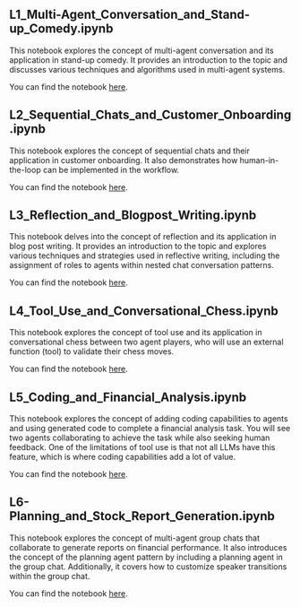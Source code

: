 
## L1_Multi-Agent_Conversation_and_Stand-up_Comedy.ipynb

This notebook explores the concept of multi-agent conversation and its application in stand-up comedy. It provides an introduction to the topic and discusses various techniques and algorithms used in multi-agent systems.

You can find the notebook [here](/notebooks/L1_Multi-Agent_Conversation_and_Stand-up_Comedy.ipynb).

## L2_Sequential_Chats_and_Customer_Onboarding.ipynb

This notebook explores the concept of sequential chats and their application in customer onboarding. It also demonstrates how human-in-the-loop can be implemented in the workflow.

You can find the notebook [here](/notebooks/L2_Sequential_Chats_and_Customer_Onboarding.ipynb).

## L3_Reflection_and_Blogpost_Writing.ipynb

This notebook delves into the concept of reflection and its application in blog post writing. It provides an introduction to the topic and explores various techniques and strategies used in reflective writing, including the assignment of roles to agents within nested chat conversation patterns.

You can find the notebook [here](/notebooks/L3_Reflection_and_Blogpost_Writing.ipynb).


## L4_Tool_Use_and_Conversational_Chess.ipynb

This notebook explores the concept of tool use and its application in conversational chess between two agent players, who will use an external function (tool) to validate their chess moves.

You can find the notebook [here](/notebooks/L4_Tool_Use_and_Conversational_Chess.ipynb).


## L5_Coding_and_Financial_Analysis.ipynb

This notebook explores the concept of adding coding capabilities to agents and using generated code to complete a financial analysis task. You will see two agents collaborating to achieve the task while also seeking human feedback. One of the limitations of tool use is that not all LLMs have this feature, which is where coding capabilities add a lot of value.

You can find the notebook [here](/notebooks/L5_Coding_and_Financial_Analysis.ipynb).

## L6-Planning_and_Stock_Report_Generation.ipynb

This notebook explores the concept of multi-agent group chats that collaborate to generate reports on financial performance. It also introduces the concept of the planning agent pattern by including a planning agent in the group chat. Additionally, it covers how to customize speaker transitions within the group chat.

You can find the notebook [here](/notebooks/L6-Planning_and_Stock_Report_Generation.ipynb).